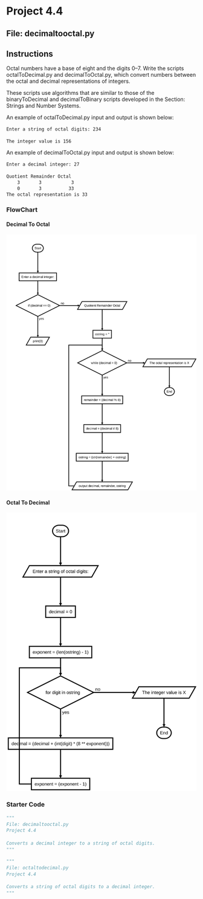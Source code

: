 # Project 4.4

## File: decimaltooctal.py

## Instructions

Octal numbers have a base of eight and the digits 0–7. Write the scripts octalToDecimal.py and decimalToOctal.py, which convert numbers between the octal and decimal representations of integers.

These scripts use algorithms that are similar to those of the binaryToDecimal and decimalToBinary scripts developed in the Section: Strings and Number Systems.

An example of octalToDecimal.py input and output is shown below:

```text
Enter a string of octal digits: 234

The integer value is 156
```

An example of decimalToOctal.py input and output is shown below:

```text
Enter a decimal integer: 27

Quotient Remainder Octal
    3       3           3
    0       3          33
The octal representation is 33
```

### FlowChart

#### Decimal To Octal

![dec to oct](decimaltooctal.flowchart.svg)

#### Octal To Decimal

![oct to dec](octaltodecimal.flowchart.svg)

### Starter Code

```python
"""
File: decimaltooctal.py
Project 4.4

Converts a decimal integer to a string of octal digits.
"""


```

```python
"""
File: octaltodecimal.py
Project 4.4

Converts a string of octal digits to a decimal integer.
"""

```
